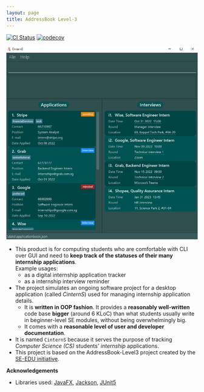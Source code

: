 ```yaml
---
layout: page
title: AddressBook Level-3
---
```


[![CI Status](https://github.com/AY2223S1-CS2103-F14-3/tp/workflows/Java%20CI/badge.svg)](https://github.com/AY2223S1-CS2103-F14-3/tp/actions)
[![codecov](https://codecov.io/gh/AY2223S1-CS2103-F14-3/tp/branch/master/graph/badge.svg?token=SZ16DYT79A)](https://codecov.io/gh/AY2223S1-CS2103-F14-3/tp)

![Ui](images/Ui.png)

* This product is for computing students who are comfortable with CLI over GUI and need to **keep track of the statuses of their many internship applications**.<br>
  Example usages:
    * as a digital internship application tracker
    * as a internship interview reminder
* The project simulates an ongoing software project for a desktop application (called _CinternS_) used for managing internship application details.
    * It is **written in OOP fashion**. It provides a **reasonably well-written** code base **bigger** (around 6 KLoC) than what students usually write in beginner-level SE modules, without being overwhelmingly big.
    * It comes with a **reasonable level of user and developer documentation**.
* It is named `CinternS` because it serves the purpose of tracking _Computer Science (CS)_ students' _internship_ applications.
* This project is based on the AddressBook-Level3 project created by the [SE-EDU initiative](https://se-education.org).

**Acknowledgements**

* Libraries used: [JavaFX](https://openjfx.io/), [Jackson](https://github.com/FasterXML/jackson), [JUnit5](https://github.com/junit-team/junit5)
